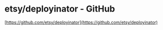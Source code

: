 <!--
id: 8228731555
link: http://tumblr.atmos.org/post/8228731555/etsy-deployinator-github
slug: etsy-deployinator-github
date: Fri Jul 29 2011 14:09:13 GMT-0700 (PDT)
publish: 2011-07-029
tags: 
title: etsy/deployinator - GitHub
-->


etsy/deployinator - GitHub
==========================

[https://github.com/etsy/deployinator](https://github.com/etsy/deployinator)

